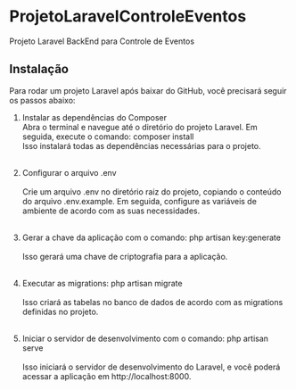 
# ProjetoLaravelControleEventos
Projeto Laravel BackEnd para Controle de Eventos


## Instalação

Para rodar um projeto Laravel após baixar do GitHub, você precisará seguir os passos abaixo:

1. Instalar as dependências do Composer<br />
   Abra o terminal e navegue até o diretório do projeto Laravel.
   Em seguida, execute o comando: composer install<br />
   Isso instalará todas as dependências necessárias para o projeto.<br /><br />

3. Configurar o arquivo .env<br /><br />
    Crie um arquivo .env no diretório raiz do projeto, copiando o conteúdo do arquivo .env.example. Em seguida, configure as variáveis de ambiente de acordo com as suas necessidades.<br /><br />
   
4. Gerar a chave da aplicação com o comando: php artisan key:generate<br /><br />
   Isso gerará uma chave de criptografia para a aplicação.<br /><br />

4. Executar as migrations: php artisan migrate<br /><br />
   Isso criará as tabelas no banco de dados de acordo com as migrations definidas no projeto.<br /><br />

5. Iniciar o servidor de desenvolvimento com o comando: php artisan serve<br /><br />
   Isso iniciará o servidor de desenvolvimento do Laravel, e você poderá acessar a aplicação em http://localhost:8000.<br /><br />
